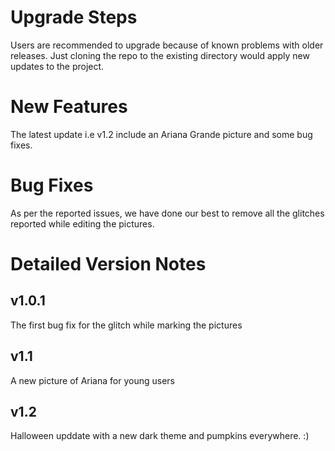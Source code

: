 # Upgrade Steps
Users are recommended to upgrade because of known problems with older releases. Just cloning the repo to the existing directory would apply new updates to the project.

# New Features
The latest update i.e v1.2 include an Ariana Grande picture and some bug fixes.

# Bug Fixes
As per the reported issues, we have done our best to remove all the glitches reported while editing the pictures.

# Detailed Version Notes

## v1.0.1
The first bug fix for the glitch while marking the pictures

## v1.1
A new picture of Ariana for young users

## v1.2
Halloween upddate with a new dark theme and pumpkins everywhere. :)
